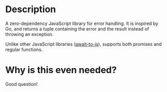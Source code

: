 # Description
A zero-dependency JavaScript library for error handling. It is inspired by Go, and returns a tuple containing the error and the result instead of throwing an exception.

Unlike other JavaScript libraries ([await-to-js](https://github.com/scopsy/await-to-js)), supports both promises and regular functions.

# Why is this even needed?
Good question!

